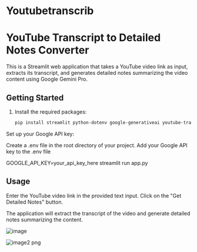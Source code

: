 # Youtubetranscrib
# YouTube Transcript to Detailed Notes Converter

This is a Streamlit web application that takes a YouTube video link as input, extracts its transcript, and generates detailed notes summarizing the video content using Google Gemini Pro.

## Getting Started

1. Install the required packages:
   ```bash
   pip install streamlit python-dotenv google-generativeai youtube-transcript-api 
Set up your Google API key:

Create a .env file in the root directory of your project.
Add your Google API key to the .env file

GOOGLE_API_KEY=your_api_key_here
streamlit run app.py

## Usage
Enter the YouTube video link in the provided text input.
Click on the "Get Detailed Notes" button.

The application will extract the transcript of the video and generate detailed notes summarizing the content.

![image](https://github.com/Osama066/Youtubetranscrib/assets/109853647/f801e295-1f5e-4fb7-9bfb-88c02816421f)

![image2 png](https://github.com/Osama066/Youtubetranscrib/assets/109853647/df20e5fd-0e4d-4ce6-8262-b8c08812ea55)




